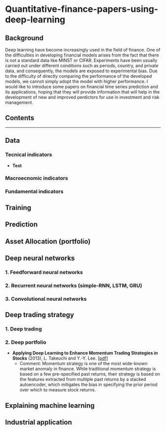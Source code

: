 # Quantitative-finance-papers-using-deep-learning

## Background
Deep learning have become increasingly used in the field of finance. One of the difficulties in developing financial models arises from the fact that there is not a standard data like MINST or CIFAR. Experiments have been usually carried out under different conditions such as periods, country, and private data, and consequently, the models are exposed to experimental bias. Due to the difficulty of directly comparing the performance of the developed models, we cannot simply adopt the model with higher performance. I would like to introduce some papers on financial time series prediction and its applications, hoping that they will provide information that will help in the development of new and improved perdictors for use in investment and risk management.
## Contents

***

## Data
### Tecnical indicators
- **Test**
### Macroecnomic indicators

### Fundamental indicators

## Training

## Prediction

## Asset Allocation (portfolio)

## Deep neural networks
### 1. Feedforward neural networks

### 2. Recurrent neural networks (simple-RNN, LSTM, GRU)

### 3. Convolutional neural networks

## Deep trading strategy
### 1. Deep trading
### 2. Deep portfolio
- **Applying Deep Learning to Enhance Momentum Trading Strategies in Stocks** (2013), L. Takeuchi and Y.-Y. Lee. [[pdf]](http://cs229.stanford.edu/proj2013/TakeuchiLee-ApplyingDeepLearningToEnhanceMomentumTradingStrategiesInStocks.pdf)
  + Comment: Momentum strategy is one of the most wide-known market anomaly in finance. While traditional momentum strategy is based on a few pre-specified past returns, their strategy is based on the features extracted from multiple past returns by a stacked autoencoder, which mitigates the bias in specifying the prior period over which to measure stock returns.

## Explaining machine learning
## Industrial application
